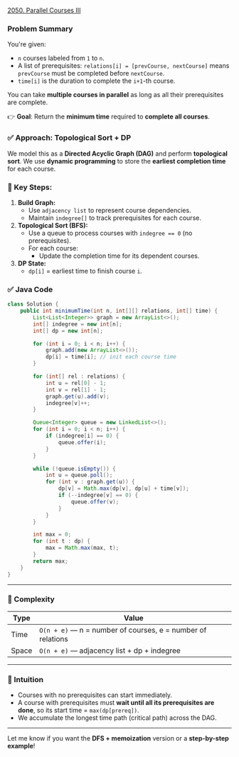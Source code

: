 [2050. Parallel Courses III](https://leetcode.com/problems/parallel-courses-iii/description/)


### Problem Summary
You're given:
* `n` courses labeled from `1` to `n`.
* A list of prerequisites: `relations[i] = [prevCourse, nextCourse]` means `prevCourse` must be completed before `nextCourse`.
* `time[i]` is the duration to complete the `i+1`-th course.

You can take **multiple courses in parallel** as long as all their prerequisites are complete.

👉 **Goal**: Return the **minimum time** required to **complete all courses**.


### ✅ Approach: **Topological Sort + DP**

We model this as a **Directed Acyclic Graph (DAG)** and perform **topological sort**. We use **dynamic programming** to store the **earliest completion time** for each course.

### 🔧 Key Steps:
1. **Build Graph:**
    * Use `adjacency list` to represent course dependencies.
    * Maintain `indegree[]` to track prerequisites for each course.
2. **Topological Sort (BFS):**
    * Use a queue to process courses with `indegree == 0` (no prerequisites).
    * For each course:
        * Update the completion time for its dependent courses.
3. **DP State:**
    * `dp[i]` = earliest time to finish course `i`.

### ✅ Java Code

```java
class Solution {
    public int minimumTime(int n, int[][] relations, int[] time) {
        List<List<Integer>> graph = new ArrayList<>();
        int[] indegree = new int[n];
        int[] dp = new int[n];

        for (int i = 0; i < n; i++) {
            graph.add(new ArrayList<>());
            dp[i] = time[i]; // init each course time
        }

        for (int[] rel : relations) {
            int u = rel[0] - 1;
            int v = rel[1] - 1;
            graph.get(u).add(v);
            indegree[v]++;
        }

        Queue<Integer> queue = new LinkedList<>();
        for (int i = 0; i < n; i++) {
            if (indegree[i] == 0) {
                queue.offer(i);
            }
        }

        while (!queue.isEmpty()) {
            int u = queue.poll();
            for (int v : graph.get(u)) {
                dp[v] = Math.max(dp[v], dp[u] + time[v]);
                if (--indegree[v] == 0) {
                    queue.offer(v);
                }
            }
        }

        int max = 0;
        for (int t : dp) {
            max = Math.max(max, t);
        }
        return max;
    }
}
```

---

### 🧮 Complexity

| Type  | Value                                                       |
| ----- | ----------------------------------------------------------- |
| Time  | `O(n + e)` — n = number of courses, e = number of relations |
| Space | `O(n + e)` — adjacency list + dp + indegree                 |

---

### 🧠 Intuition

* Courses with no prerequisites can start immediately.
* A course with prerequisites must **wait until all its prerequisites are done**, so its start time = `max(dp[prereq])`.
* We accumulate the longest time path (critical path) across the DAG.

---

Let me know if you want the **DFS + memoization** version or a **step-by-step example**!


